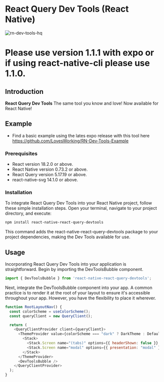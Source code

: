 # React Query Dev Tools (React Native)

![rn-dev-tools-hq](https://github.com/LovesWorking/react-query-external-dash/assets/111514077/cba61dd3-bd3f-47a7-9573-1efa088084a0)

  # Please use version 1.1.1 with expo or if using react-native-cli please use 1.1.0.
  
## Introduction

**React Query Dev Tools** The same tool you know and love! Now available for React Native!

## Example 
- Find a basic example using the lates expo release with this tool here https://github.com/LovesWorking/RN-Dev-Tools-Example

### Prerequisites
- React version 18.2.0 or above.
- React Native version 0.73.2 or above.
- React Query version 5.17.19 or above.
- react-native-svg 14.1.0 or above.
  
### Installation

To integrate React Query Dev Tools into your React Native project, follow these simple installation steps. Open your terminal, navigate to your project directory, and execute:

```bash
npm install react-native-react-query-devtools
```
This command adds the react-native-react-query-devtools package to your project dependencies, making the Dev Tools available for use.

## Usage
Incorporating React Query Dev Tools into your application is straightforward. Begin by importing the DevToolsBubble component.
```javascript
import { DevToolsBubble } from 'react-native-react-query-devtools';
```

Next, integrate the DevToolsBubble component into your app. A common practice is to render it at the root of your layout to ensure it's accessible throughout your app. However, you have the flexibility to place it wherever.
  
```javascript
function RootLayoutNav() {
  const colorScheme = useColorScheme();
  const queryClient = new QueryClient();

  return (
    <QueryClientProvider client={queryClient}>
      <ThemeProvider value={colorScheme === "dark" ? DarkTheme : DefaultTheme}>
        <Stack>
          <Stack.Screen name="(tabs)" options={{ headerShown: false }} />
          <Stack.Screen name="modal" options={{ presentation: "modal" }} />
        </Stack>
      </ThemeProvider>
      <DevToolsBubble />
    </QueryClientProvider>
  );
}
```
